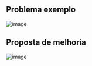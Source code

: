 ## Problema exemplo
![image](https://github.com/JoseLeonardoCordeiroBahia/construtores-palavra-this-sobrecarga-encapsulamento-java/assets/63564226/95c1948e-a565-4a75-bef6-225291d8e03e)

## Proposta de melhoria
![image](https://github.com/JoseLeonardoCordeiroBahia/construtores-palavra-this-sobrecarga-encapsulamento-java/assets/63564226/f7de1ecf-280f-4085-bbc4-a0effb3a17b1)
